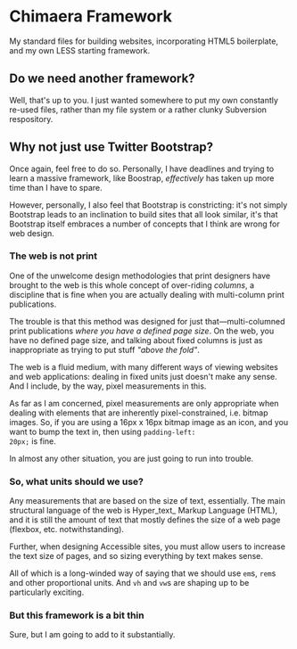 Chimaera Framework
==================

My standard files for building websites, incorporating HTML5 boilerplate, and my own LESS starting framework.

Do we need another framework?
-----------------------------

Well, that's up to you. I just wanted somewhere to put my own constantly re-used files, rather than my file system or a rather clunky Subversion respository.

Why not just use Twitter Bootstrap?
-----------------------------------

Once again, feel free to do so. Personally, I have deadlines and trying to learn a massive framework, like Boostrap, _effectively_ has taken up more time than I have to spare.

However, personally, I also feel that Bootstrap is constricting: it's not simply Bootstrap leads to an inclination to build sites that all look similar, it's that Bootstrap itself embraces a number of concepts that I think are wrong for web design.

### The web is not print

One of the unwelcome design methodologies that print designers have brought to the web is this whole concept of over-riding _columns_, a discipline that is fine when you are actually dealing with multi-column print publications.

The trouble is that this method was designed for just that&mdash;multi-columned print publications _where you have a defined page size_. On the web, you have no defined page size, and talking about fixed columns is just as inappropriate as trying to put stuff _"above the fold"_.

The web is a fluid medium, with many different ways of viewing websites and web applications: dealing in fixed units just doesn't make any sense. And I include, by the way, pixel measurements in this.

As far as I am concerned, pixel measurements are only appropriate when dealing with elements that are inherently pixel-constrained, i.e. bitmap images. So, if you are using a 16px x 16px bitmap image as an icon, and you want to bump the text in, then using <code>padding-left: 20px;</code> is fine.

In almost any other situation, you are just going to run into trouble.

### So, what units should we use?

Any measurements that are based on the size of text, essentially. The main structural language of the web is Hyper_text_ Markup Language (HTML), and it is still the amount of text that mostly defines the size of a web page (flexbox, etc. notwithstanding).

Further, when designing Accessible sites, you must allow users to increase the text size of pages, and so sizing everything by text makes sense.

All of which is a long-winded way of saying that we should use <code>em</code>s, <code>rem</code>s and other proportional units. And <code>vh</code> and <code>vw</code>s are shaping up to be particularly exciting.

### But this framework is a bit thin

Sure, but I am going to add to it substantially.